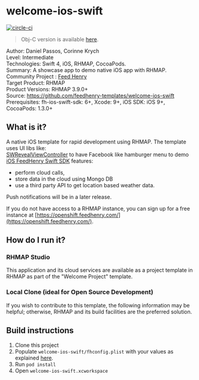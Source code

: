 # welcome-ios-swift
[![circle-ci](https://img.shields.io/circleci/project/github/feedhenry-templates/welcome-ios-swift/master.svg)](https://circleci.com/gh/feedhenry-templates/welcome-ios-swift)

> Obj-C version is available [here](https://github.com/feedhenry-templates/welcome-ios).

Author: Daniel Passos, Corinne Krych  
Level: Intermediate  
Technologies: Swift 4, iOS, RHMAP, CocoaPods.  
Summary: A showcase app to demo native iOS app with RHMAP.  
Community Project : [Feed Henry](http://feedhenry.org)  
Target Product: RHMAP  
Product Versions: RHMAP 3.9.0+  
Source: https://github.com/feedhenry-templates/welcome-ios-swift  
Prerequisites: fh-ios-swift-sdk: 6+, Xcode: 9+, iOS SDK: iOS 9+, CocoaPods: 1.3.0+

## What is it?

A native iOS template for rapid development using RHMAP. The template uses UI libs like:  
 [SWRevealViewController](https://github.com/John-Lluch/SWRevealViewController) to have Facebook like hamburger menu to demo  
[iOS FeedHenry Swift SDK](https://github.com/feedhenry/fh-ios-swift-sdk) features:

- perform cloud calls,
- store data in the cloud using Mongo DB
- use a third party API to get location based weather data.

Push notifications will be in a later release.

If you do not have access to a RHMAP instance, you can sign up for a free instance at [https://openshift.feedhenry.com/](https://openshift.feedhenry.com/).

## How do I run it?  

### RHMAP Studio

This application and its cloud services are available as a project template in RHMAP as part of the "Welcome Project" template.

### Local Clone (ideal for Open Source Development)
If you wish to contribute to this template, the following information may be helpful; otherwise, RHMAP and its build facilities are the preferred solution.

## Build instructions

1. Clone this project
1. Populate `welcome-ios-swift/fhconfig.plist` with your values as explained [here](https://access.redhat.com/documentation/en-us/red_hat_mobile_application_platform_hosted/3/html/client_sdk/native-ios-swift).
1. Run `pod install`
1. Open `welcome-ios-swift.xcworkspace`
